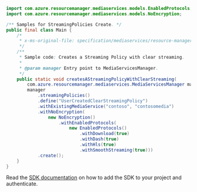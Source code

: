 ```java
import com.azure.resourcemanager.mediaservices.models.EnabledProtocols;
import com.azure.resourcemanager.mediaservices.models.NoEncryption;

/** Samples for StreamingPolicies Create. */
public final class Main {
    /*
     * x-ms-original-file: specification/mediaservices/resource-manager/Microsoft.Media/stable/2021-11-01/examples/streaming-policies-create-clear.json
     */
    /**
     * Sample code: Creates a Streaming Policy with clear streaming.
     *
     * @param manager Entry point to MediaServicesManager.
     */
    public static void createsAStreamingPolicyWithClearStreaming(
        com.azure.resourcemanager.mediaservices.MediaServicesManager manager) {
        manager
            .streamingPolicies()
            .define("UserCreatedClearStreamingPolicy")
            .withExistingMediaService("contoso", "contosomedia")
            .withNoEncryption(
                new NoEncryption()
                    .withEnabledProtocols(
                        new EnabledProtocols()
                            .withDownload(true)
                            .withDash(true)
                            .withHls(true)
                            .withSmoothStreaming(true)))
            .create();
    }
}
```

Read the [SDK documentation](https://github.com/Azure/azure-sdk-for-java/blob/azure-resourcemanager-mediaservices_2.0.0/sdk/mediaservices/azure-resourcemanager-mediaservices/README.md) on how to add the SDK to your project and authenticate.
